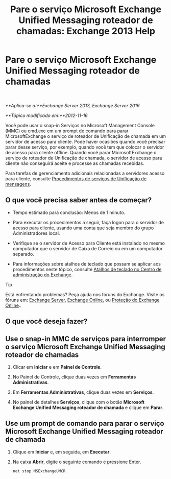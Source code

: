 ﻿---
title: 'Pare o serviço Microsoft Exchange Unified Messaging roteador de chamadas: Exchange 2013 Help'
TOCTitle: Pare o serviço Microsoft Exchange Unified Messaging roteador de chamadas
ms:assetid: 79935528-1a8c-4f22-826c-8f9a60f4f6f4
ms:mtpsurl: https://technet.microsoft.com/pt-br/library/JJ673535(v=EXCHG.150)
ms:contentKeyID: 50556232
ms.date: 05/22/2018
mtps_version: v=EXCHG.150
ms.translationtype: MT
---

# Pare o serviço Microsoft Exchange Unified Messaging roteador de chamadas

 

_**Aplica-se a:**Exchange Server 2013, Exchange Server 2016_

_**Tópico modificado em:**2012-11-16_

Você pode usar o snap-in Serviços no Microsoft Management Console (MMC) ou cmd.exe em um prompt de comando para parar MicrosoftExchange o serviço de roteador de Unificação de chamada em um servidor de acesso para cliente. Pode haver ocasiões quando você precisar parar desse serviço, por exemplo, quando você tem que colocar o servidor de acesso para cliente offline. Quando você parar MicrosoftExchange o serviço de roteador de Unificação de chamada, o servidor de acesso para cliente não conseguirá aceite e processe as chamadas recebidas.

Para tarefas de gerenciamento adicionais relacionadas a servidores acesso para cliente, consulte [Procedimentos de serviços de Unificação de mensagens](um-services-procedures-exchange-2013-help.md).

## O que você precisa saber antes de começar?

  - Tempo estimado para conclusão: Menos de 1 minuto.

  - Para executar os procedimentos a seguir, faça logon para o servidor de acesso para cliente, usando uma conta que seja membro do grupo Administradores local.

  - Verifique se o servidor de Acesso para Cliente está instalado no mesmo computador que o servidor de Caixa de Correio ou em um computador separado.

  - Para informações sobre atalhos de teclado que possam se aplicar aos procedimentos neste tópico, consulte [Atalhos de teclado no Centro de administração do Exchange](keyboard-shortcuts-in-the-exchange-admin-center-exchange-online-protection-help.md).


> [!TIP]
> Está enfrentando problemas? Peça ajuda nos fóruns do Exchange. Visite os fóruns em: <A href="https://go.microsoft.com/fwlink/p/?linkid=60612">Exchange Server</A>, <A href="https://go.microsoft.com/fwlink/p/?linkid=267542">Exchange Online</A>, ou <A href="https://go.microsoft.com/fwlink/p/?linkid=285351">Proteção do Exchange Online</A>..



## O que você deseja fazer?

## Use o snap-in MMC de serviços para interromper o serviço Microsoft Exchange Unified Messaging roteador de chamadas

1.  Clicar em **Iniciar** e em **Painel de Controle**.

2.  No Painel de Controle, clique duas vezes em **Ferramentas Administrativas**.

3.  Em **Ferramentas Administrativas**, clique duas vezes em **Serviços**.

4.  No painel de detalhes **Serviços**, clique com o botão **Microsoft Exchange Unified Messaging roteador de chamada** e clique em **Parar**.

## Use um prompt de comando para parar o serviço Microsoft Exchange Unified Messaging roteador de chamada

1.  Clique em **Iniciar** e, em seguida, em **Executar**.

2.  Na caixa **Abrir**, digite o seguinte comando e pressione Enter.
    
        net stop MSExchangeUMCR

